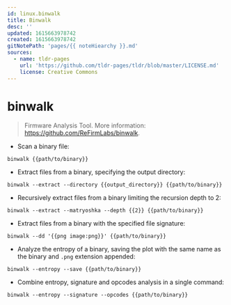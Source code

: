 ```yaml
---
id: linux.binwalk
title: Binwalk
desc: ''
updated: 1615663978742
created: 1615663978742
gitNotePath: 'pages/{{ noteHiearchy }}.md'
sources:
  - name: tldr-pages
    url: 'https://github.com/tldr-pages/tldr/blob/master/LICENSE.md'
    license: Creative Commons
---
```

# binwalk

> Firmware Analysis Tool.
> More information: <https://github.com/ReFirmLabs/binwalk>.

- Scan a binary file:

`binwalk {{path/to/binary}}`

- Extract files from a binary, specifying the output directory:

`binwalk --extract --directory {{output_directory}} {{path/to/binary}}`

- Recursively extract files from a binary limiting the recursion depth to 2:

`binwalk --extract --matryoshka --depth {{2}} {{path/to/binary}}`

- Extract files from a binary with the specified file signature:

`binwalk --dd '{{png image:png}}' {{path/to/binary}}`

- Analyze the entropy of a binary, saving the plot with the same name as the binary and `.png` extension appended:

`binwalk --entropy --save {{path/to/binary}}`

- Combine entropy, signature and opcodes analysis in a single command:

`binwalk --entropy --signature --opcodes {{path/to/binary}}`

